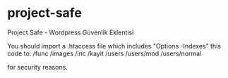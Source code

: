 # project-safe
Project Safe - Wordpress Güvenlik Eklentisi

You should import a .htaccess file which includes "Options -Indexes" this code to:
/func
/images
/inc
/kayit
/users
/users/mod
/users/normal

for security reasons.
